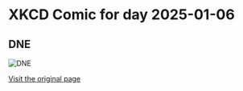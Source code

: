 
# XKCD Comic for day 2025-01-06

## DNE

![DNE](https://imgs.xkcd.com/comics/dne.png "I've seen advertisers put their URLs on chalkboards, encircled with a DNE.  They went unerased for months.  If you see this, feel free to replace the URL with xkcd.com.")

[Visit the original page](https://xkcd.com/295/)
